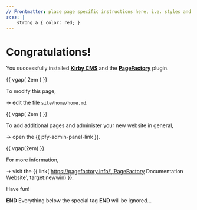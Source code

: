 ```yaml
---
// Frontmatter: place page specific instructions here, i.e. styles and much more:
scss: |
	strong a { color: red; }
---
```



# Congratulations!

You successfully installed **[Kirby CMS](https://getkirby.com/)** and the **[PageFactory](https://pagefactory.info/)** plugin.

{{ vgap( 2em ) }}

To modify this page,

-> edit the file ``site/home/home.md``.

{{ vgap( 2em ) }}

To add additional pages and administer your new website in general, 

&rarr; open the {{ pfy-admin-panel-link }}.

{{ vgap(2em) }}

For more information,

-> visit the {{ link('https://pagefactory.info/','PageFactory Documentation Website', target:newwin) }}.

Have fun!


__END__
Everything below the special tag __END__ will be ignored...
